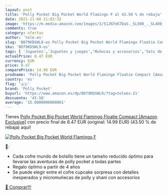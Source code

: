 ```yaml
---
layout: post
title: 'Polly Pocket Big Pocket World Flamingo F al 43.50 % de rebaja'
date: 2021-11-08 21:03:32
image: 'https://m.media-amazon.com/images/I/51JN7eK7DaS._SL500_._SL400_.jpg'
comments: true
category: ofertas
author: 'tole.es'
slug: 'B079KDSWL9-es Polly Pocket Big Pocket World Flamingo Floatie Compact...'
sku: 'B079KDSWL9-es'
tags: [ 'Juguetes','Juguetes y juegos','Muñecas y accesorios','Sets de accesorios','pocket','polly','polly pocket', ]
actualPrice: 8.47 EUR
currency: EUR
price: 8.47
comparePrice: 14.99 EUR
prodname: 'Polly Pocket Big Pocket World Flamingo Floatie Compact [Amazon Exclusive]'
country: 'es'
flag: '🇪🇸'
brand: 'Polly Pocket'
buyurl: 'https://www.amazon.es/dp/B079KDSWL9/?tag=tolees-21'
descuento: '43.50'
average: '15.0000000000001'
---
```


Tienes [Polly Pocket Big Pocket World Flamingo Floatie Compact [Amazon Exclusive]](https://www.amazon.es/dp/B079KDSWL9/?tag=tolees-21) con precio final de  8.47 EUR (original: 14.99 EUR) (43.50 %  de rebaja) aqui!

[![Polly Pocket Big Pocket World Flamingo F](https://m.media-amazon.com/images/I/51JN7eK7DaS._SL500_._SL400_.jpg)](https://www.amazon.es/dp/B079KDSWL9/?tag=tolees-21)

🔎:

- Cada cofre mundo de bolsillo tiene un tamaño reducido óptimo para llevarse las aventuras de polly pocket a todas partes
- Regalo óptimo a partir de 4 años
- Se puede elegir entre el cofre cupcake sorpresa con detalles inesperados y micromuñecas de polly y shani con accesorios

[🛒 Comprar!!!](https://www.amazon.es/dp/B079KDSWL9/?tag=tolees-21)
